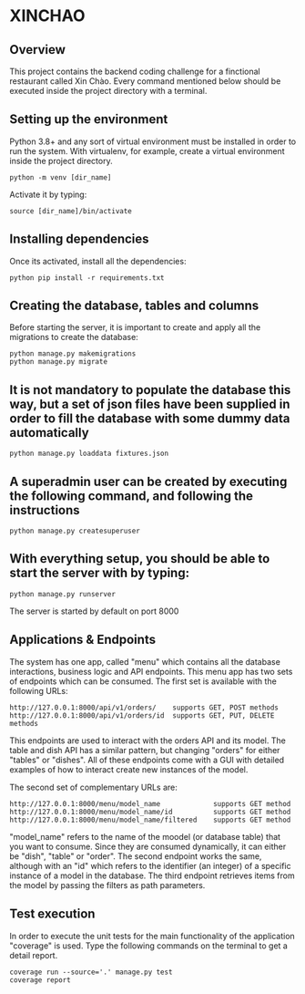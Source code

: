 # XINCHAO

## Overview

This project contains the backend coding challenge for a finctional restaurant called Xin Chào. Every command mentioned below should be executed inside the project directory with a terminal.

## Setting up the environment

Python 3.8+ and any sort of virtual environment must be installed in order to run the system. With virtualenv, for example, create a virtual environment inside the project directory.

```
python -m venv [dir_name]
```

Activate it by typing:

```
source [dir_name]/bin/activate
```

## Installing dependencies

Once its activated, install all the dependencies:

```
python pip install -r requirements.txt
```

## Creating the database, tables and columns

Before starting the server, it is important to create and apply all the migrations to create the database:

```
python manage.py makemigrations
python manage.py migrate
```

## It is not mandatory to populate the database this way, but a set of json files have been supplied in order to fill the database with some dummy data automatically

```
python manage.py loaddata fixtures.json
```

## A superadmin user can be created by executing the following command, and following the instructions

```
python manage.py createsuperuser
```

## With everything setup, you should be able to start the server with by typing:

```
python manage.py runserver
```

The server is started by default on port 8000

## Applications & Endpoints

The system has one app, called "menu" which contains all the database interactions, business logic and API endpoints. This menu app has two sets of endpoints which can be consumed. The first set is available with the following URLs:

```
http://127.0.0.1:8000/api/v1/orders/    supports GET, POST methods
http://127.0.0.1:8000/api/v1/orders/id  supports GET, PUT, DELETE methods
```

This endpoints are used to interact with the orders API and its model. The table and dish API has a similar pattern, but changing "orders" for either "tables" or "dishes". All of these endpoints come with a GUI with detailed examples of how to interact create new instances of the model.

The second set of complementary URLs are:

```
http://127.0.0.1:8000/menu/model_name             supports GET method
http://127.0.0.1:8000/menu/model_name/id          supports GET method
http://127.0.0.1:8000/menu/model_name/filtered    supports GET method
```

"model_name" refers to the name of the moodel (or database table) that you want to consume. Since they are consumed dynamically, it can either be "dish", "table" or "order". The second endpoint works the same, although with an "id" which refers to the identifier (an integer) of a specific instance of a model in the database. The third endpoint retrieves items from the model by passing the filters as path parameters.

## Test execution

In order to execute the unit tests for the main functionality of the application "coverage" is used. Type the following commands on the terminal to get a detail report.

```
coverage run --source='.' manage.py test
coverage report
```
